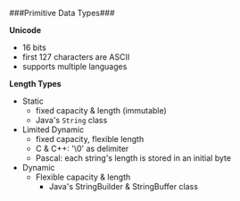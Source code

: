 ###Primitive Data Types###

**Unicode**

- 16 bits
- first 127 characters are ASCII
- supports multiple languages

**Length Types**

- Static
	- fixed capacity & length (immutable)
	- Java's `String` class
- Limited Dynamic
	- fixed capacity, flexible length
	- C & C++: '\0' as delimiter
	- Pascal: each string's length is stored in an initial byte
- Dynamic
	- Flexible capacity & length
		- Java's StringBuilder & StringBuffer class